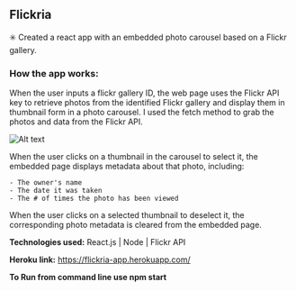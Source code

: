 ## Flickria

✳️ Created a react app with an embedded photo carousel based on a Flickr gallery. 

### How the app works:

When the user inputs a flickr gallery ID,  the web page uses the Flickr API key to retrieve photos from the identified Flickr gallery and display them in thumbnail form in a photo carousel. I used the fetch method to grab the photos and data from the Flickr API. 

 ![Alt text](https://raw.githubusercontent.com/dipisha03/flickria/master/flickria/src/images/flickria.png "flickria")

When the user clicks on a thumbnail in the carousel to select it, the embedded page displays metadata about that photo, including:

    - The owner's name
    - The date it was taken 
    - The # of times the photo has been viewed 

When the user clicks on a selected thumbnail to deselect it, the corresponding photo metadata is cleared from the embedded page. 

**Technologies used:** React.js | Node | Flickr API

**Heroku link:** https://flickria-app.herokuapp.com/

**To Run from command line use npm start**